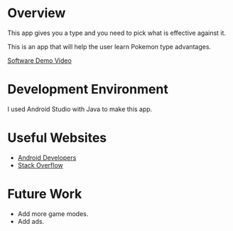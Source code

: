 # Overview

This app gives you a type and you need to pick what is effective against it.

This is an app that will help the user learn Pokemon type advantages.

[Software Demo Video](http://youtube.link.goes.here)

# Development Environment

I used Android Studio with Java to make this app.

# Useful Websites

* [Android Developers](https://developer.android.com/)
* [Stack Overflow](https://stackoverflow.com/)

# Future Work

* Add more game modes.
* Add ads.
